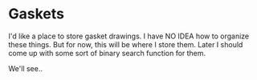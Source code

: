 # Gaskets
I'd like a place to store gasket drawings. I have NO IDEA how to organize these things. But for now, this will be where I store them. Later I should come up with some sort of binary search function for them.

We'll see..
